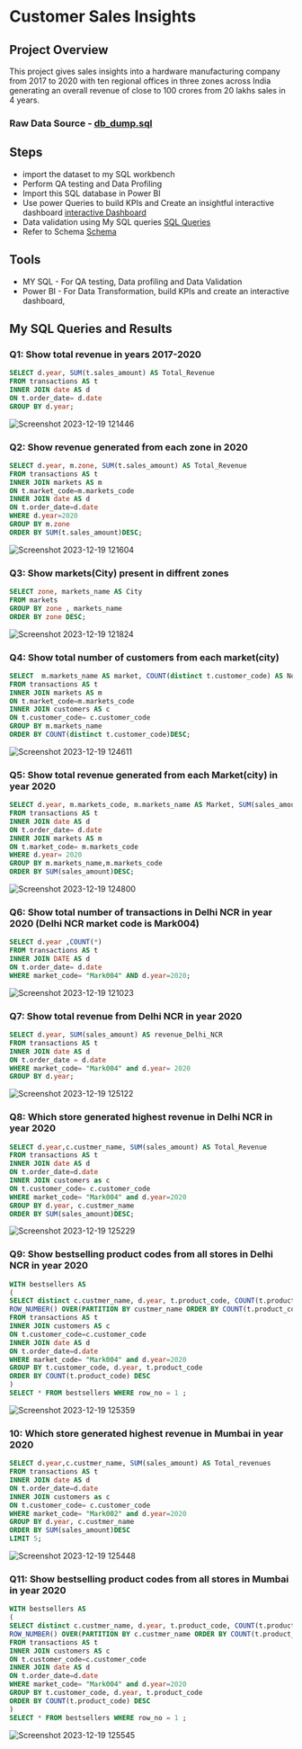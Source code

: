 # Customer Sales Insights

## Project Overview

This project gives sales insights into a hardware manufacturing company from 2017 to 2020 with ten regional offices in three zones across India generating an overall revenue of close to 100 crores from 20 lakhs sales in 4 years.

### Raw Data Source - [db_dump.sql](db_dump.sql)

## Steps

- import the dataset to my SQL workbench
- Perform QA testing and Data Profiling
- Import this SQL database in Power BI
- Use power Queries to build KPIs and Create an insightful interactive dashboard [interactive Dashboard](https://github.com/SushantKG/Customer-Sales-Insights/blob/main/Power%20BI%20Interactive%20Dashboard.pbix)
- Data validation using My SQL queries [SQL Queries](https://github.com/SushantKG/Customer-Sales-Insights/blob/main/MySQL%20Queries.sql)
- Refer to Schema [Schema](Schema.png)

## Tools

- MY SQL - For QA testing, Data profiling and Data Validation
- Power BI - For Data Transformation, build KPIs and create an interactive dashboard,

## My SQL Queries and Results



### Q1: Show total revenue in years 2017-2020
```SQL
SELECT d.year, SUM(t.sales_amount) AS Total_Revenue
FROM transactions AS t
INNER JOIN date AS d
ON t.order_date= d.date
GROUP BY d.year;
```
![Screenshot 2023-12-19 121446](https://github.com/SushantKG/Customer-Sales-Insights/assets/152982735/b479441a-fce8-43d6-95ee-13907f2f18e6)




### Q2: Show revenue generated from each zone in 2020
```sql
SELECT d.year, m.zone, SUM(t.sales_amount) AS Total_Revenue
FROM transactions AS t
INNER JOIN markets AS m
ON t.market_code=m.markets_code
INNER JOIN date AS d
ON t.order_date=d.date
WHERE d.year=2020
GROUP BY m.zone
ORDER BY SUM(t.sales_amount)DESC;
```
![Screenshot 2023-12-19 121604](https://github.com/SushantKG/Customer-Sales-Insights/assets/152982735/9ba52e63-a1d8-488d-aa08-30618c24f2ff)


### Q3: Show markets(City) present in diffrent zones
```sql
SELECT zone, markets_name AS City
FROM markets
GROUP BY zone , markets_name
ORDER BY zone DESC;
```

![Screenshot 2023-12-19 121824](https://github.com/SushantKG/Customer-Sales-Insights/assets/152982735/6c339712-d91c-43f0-b85b-c875d458c2e8)



### Q4: Show total number of customers from each market(city)
```sql
SELECT  m.markets_name AS market, COUNT(distinct t.customer_code) AS No_of_Customers
FROM transactions AS t
INNER JOIN markets AS m
ON t.market_code=m.markets_code
INNER JOIN customers AS c
ON t.customer_code= c.customer_code
GROUP BY m.markets_name
ORDER BY COUNT(distinct t.customer_code)DESC;
```
![Screenshot 2023-12-19 124611](https://github.com/SushantKG/Customer-Sales-Insights/assets/152982735/6971223e-0a5c-482c-b474-ec6341d2f62c)



### Q5: Show total revenue generated from each Market(city) in year 2020
```sql
SELECT d.year, m.markets_code, m.markets_name AS Market, SUM(sales_amount) AS Total_Revenue
FROM transactions AS t
INNER JOIN date AS d
ON t.order_date= d.date
INNER JOIN markets AS m
ON t.market_code= m.markets_code
WHERE d.year= 2020
GROUP BY m.markets_name,m.markets_code
ORDER BY SUM(sales_amount)DESC;
```
![Screenshot 2023-12-19 124800](https://github.com/SushantKG/Customer-Sales-Insights/assets/152982735/e3d288eb-9f29-4059-880f-b5ce66b74460)



### Q6: Show total number of transactions in Delhi NCR in year 2020 (Delhi NCR market code is Mark004)
```sql
SELECT d.year ,COUNT(*) 
FROM transactions AS t
INNER JOIN DATE AS d
ON t.order_date= d.date
WHERE market_code= "Mark004" AND d.year=2020;
```
![Screenshot 2023-12-19 121023](https://github.com/SushantKG/Customer-Sales-Insights/assets/152982735/02b3da05-1fdf-444e-9c23-1db53fc8c7c7)



### Q7: Show total revenue from Delhi NCR in year 2020
```sql
SELECT d.year, SUM(sales_amount) AS revenue_Delhi_NCR
FROM transactions AS t
INNER JOIN date AS d
ON t.order_date = d.date
WHERE market_code= "Mark004" and d.year= 2020
GROUP BY d.year;
```
![Screenshot 2023-12-19 125122](https://github.com/SushantKG/Customer-Sales-Insights/assets/152982735/e268cbbb-83c3-4728-b265-67c060a0b458)



### Q8: Which store generated highest revenue in Delhi NCR in year 2020
```sql
SELECT d.year,c.custmer_name, SUM(sales_amount) AS Total_Revenue
FROM transactions AS t
INNER JOIN date AS d
ON t.order_date=d.date
INNER JOIN customers as c
ON t.customer_code= c.customer_code
WHERE market_code= "Mark004" and d.year=2020
GROUP BY d.year, c.custmer_name
ORDER BY SUM(sales_amount)DESC;
```
![Screenshot 2023-12-19 125229](https://github.com/SushantKG/Customer-Sales-Insights/assets/152982735/7f053aa7-667f-401a-879c-9ef93b2cd365)


### Q9: Show bestselling product codes from all stores in Delhi NCR in year 2020
```sql
WITH bestsellers AS
(
SELECT distinct c.custmer_name, d.year, t.product_code, COUNT(t.product_code) AS Total_Sales,
ROW_NUMBER() OVER(PARTITION BY custmer_name ORDER BY COUNT(t.product_code) DESC) AS row_no
FROM transactions AS t
INNER JOIN customers AS c
ON t.customer_code=c.customer_code
INNER JOIN date AS d
ON t.order_date=d.date
WHERE market_code= "Mark004" and d.year=2020
GROUP BY t.customer_code, d.year, t.product_code
ORDER BY COUNT(t.product_code) DESC
)
SELECT * FROM bestsellers WHERE row_no = 1 ;
```
![Screenshot 2023-12-19 125359](https://github.com/SushantKG/Customer-Sales-Insights/assets/152982735/7956caaf-70fa-4e17-9fdf-4442ab6cfdfe)


### 10: Which store generated highest revenue in Mumbai in year 2020 
```sql
SELECT d.year,c.custmer_name, SUM(sales_amount) AS Total_revenues
FROM transactions AS t
INNER JOIN date AS d
ON t.order_date=d.date
INNER JOIN customers as c
ON t.customer_code= c.customer_code
WHERE market_code= "Mark002" and d.year=2020
GROUP BY d.year, c.custmer_name
ORDER BY SUM(sales_amount)DESC
LIMIT 5;
```
![Screenshot 2023-12-19 125448](https://github.com/SushantKG/Customer-Sales-Insights/assets/152982735/5f2c5dbe-13d0-4e2c-b96b-731f2e26d944)


### Q11: Show bestselling product codes from all stores in Mumbai in year 2020 
```sql
WITH bestsellers AS
(
SELECT distinct c.custmer_name, d.year, t.product_code, COUNT(t.product_code) AS Total_sales,
ROW_NUMBER() OVER(PARTITION BY c.custmer_name ORDER BY COUNT(t.product_code) DESC) AS row_no
FROM transactions AS t
INNER JOIN customers AS c
ON t.customer_code=c.customer_code
INNER JOIN date AS d
ON t.order_date=d.date
WHERE market_code= "Mark004" and d.year=2020
GROUP BY t.customer_code, d.year, t.product_code
ORDER BY COUNT(t.product_code) DESC
)
SELECT * FROM bestsellers WHERE row_no = 1 ;
```
![Screenshot 2023-12-19 125545](https://github.com/SushantKG/Customer-Sales-Insights/assets/152982735/0cbfc6a2-c8ef-4365-8b85-e3e0b01314d5)

